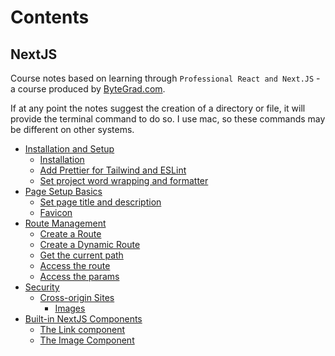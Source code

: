 # Contents

## NextJS

Course notes based on learning through `Professional React and Next.JS` - a course produced by [ByteGrad.com](https://bytegrad.com).

If at any point the notes suggest the creation of a directory or file, it will provide the terminal command to do so. I use mac, so these commands may be different on other systems.

- [Installation and Setup](./nextjs/setup.md#installation-and-setup)
  - [Installation](./nextjs/setup.md#installation)
  - [Add Prettier for Tailwind and ESLint](./nextjs/setup.md#add-prettier-and-prettier-for-tailwind-and-eslint)
  - [Set project word wrapping and formatter](./nextjs/setup.md#enable-wordwrapping-and-set-default-formatter-in-vs-code)
- [Page Setup Basics](./nextjs/page-basics.md#page-setup-basics)
  - [Set page title and description](./nextjs/page-basics.md#set-page-title-and-description)
  - [Favicon](./nextjs/page-basics.md#favicon)
- [Route Management](./nextjs/route-management.md#route-management)
  - [Create a Route](./nextjs/route-management.md#create-a-route)
  - [Create a Dynamic Route](./nextjs/route-management.md#create-a-dynamic-route)
  - [Get the current path](./nextjs/route-management.md#get-the-current-pathname)
  - [Access the route](./nextjs/route-management.md#access-the-route)
  - [Access the params](./nextjs/route-management.md#access-the-params)
- [Security](./nextjs/security.md#security)
  - [Cross-origin Sites](./nextjs/security.md#cross-origin-sites)
    - [Images](./nextjs/security.md#for-images)
- [Built-in NextJS Components](./nextjs/nextjs-components.md#built-in-nextjs-components)
  - [The Link component](./nextjs/nextjs-components.md#the-link-component)
  - [The Image Component](./nextjs/nextjs-components.md#the-image-component)
